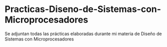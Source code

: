 # Practicas-Diseno-de-Sistemas-con-Microprocesadores
Se adjuntan todas las prácticas elaboradas durante mi materia de Diseño de Sistemas con Microprocesadores
